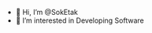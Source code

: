 - 👋 Hi, I’m @SokEtak
- 👀 I’m interested in Developing Software

<!---
SokEtak/SokEtak is a ✨ special ✨ repository because its `README.md` (this file) appears on your GitHub profile.
You can click the Preview link to take a look at your changes.
--->
